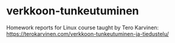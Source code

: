 # verkkoon-tunkeutuminen
Homework reports for Linux course taught by Tero Karvinen: https://terokarvinen.com/verkkoon-tunkeutuminen-ja-tiedustelu/
